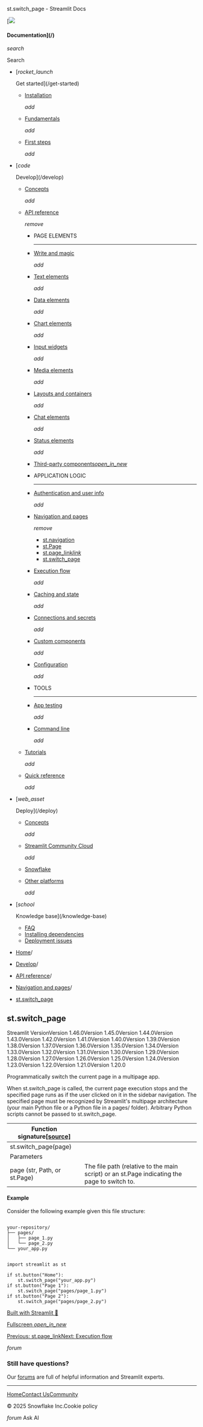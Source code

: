 ﻿st.switch\_page - Streamlit Docs

[![](/logo.svg)

#### Documentation](/)

*search*

Search

* [*rocket\_launch*

  Get started](/get-started)
  + [Installation](/get-started/installation)

    *add*
  + [Fundamentals](/get-started/fundamentals)

    *add*
  + [First steps](/get-started/tutorials)

    *add*
* [*code*

  Develop](/develop)
  + [Concepts](/develop/concepts)

    *add*
  + [API reference](/develop/api-reference)

    *remove*

    - PAGE ELEMENTS

      ---
    - [Write and magic](/develop/api-reference/write-magic)

      *add*
    - [Text elements](/develop/api-reference/text)

      *add*
    - [Data elements](/develop/api-reference/data)

      *add*
    - [Chart elements](/develop/api-reference/charts)

      *add*
    - [Input widgets](/develop/api-reference/widgets)

      *add*
    - [Media elements](/develop/api-reference/media)

      *add*
    - [Layouts and containers](/develop/api-reference/layout)

      *add*
    - [Chat elements](/develop/api-reference/chat)

      *add*
    - [Status elements](/develop/api-reference/status)

      *add*
    - [Third-party components*open\_in\_new*](https://streamlit.io/components)
    - APPLICATION LOGIC

      ---
    - [Authentication and user info](/develop/api-reference/user)

      *add*
    - [Navigation and pages](/develop/api-reference/navigation)

      *remove*

      * [st.navigation](/develop/api-reference/navigation/st.navigation)
      * [st.Page](/develop/api-reference/navigation/st.page)
      * [st.page\_link*link*](/develop/api-reference/widgets/st.page_link)
      * [st.switch\_page](/develop/api-reference/navigation/st.switch_page)
    - [Execution flow](/develop/api-reference/execution-flow)

      *add*
    - [Caching and state](/develop/api-reference/caching-and-state)

      *add*
    - [Connections and secrets](/develop/api-reference/connections)

      *add*
    - [Custom components](/develop/api-reference/custom-components)

      *add*
    - [Configuration](/develop/api-reference/configuration)

      *add*
    - TOOLS

      ---
    - [App testing](/develop/api-reference/app-testing)

      *add*
    - [Command line](/develop/api-reference/cli)

      *add*
  + [Tutorials](/develop/tutorials)

    *add*
  + [Quick reference](/develop/quick-reference)

    *add*
* [*web\_asset*

  Deploy](/deploy)
  + [Concepts](/deploy/concepts)

    *add*
  + [Streamlit Community Cloud](/deploy/streamlit-community-cloud)

    *add*
  + [Snowflake](/deploy/snowflake)
  + [Other platforms](/deploy/tutorials)

    *add*
* [*school*

  Knowledge base](/knowledge-base)
  + [FAQ](/knowledge-base/using-streamlit)
  + [Installing dependencies](/knowledge-base/dependencies)
  + [Deployment issues](/knowledge-base/deploy)

* [Home](/)/
* [Develop](/develop)/
* [API reference](/develop/api-reference)/
* [Navigation and pages](/develop/api-reference/navigation)/
* [st.switch\_page](/develop/api-reference/navigation/st.switch_page)

st.switch\_page
---------------

Streamlit VersionVersion 1.46.0Version 1.45.0Version 1.44.0Version 1.43.0Version 1.42.0Version 1.41.0Version 1.40.0Version 1.39.0Version 1.38.0Version 1.37.0Version 1.36.0Version 1.35.0Version 1.34.0Version 1.33.0Version 1.32.0Version 1.31.0Version 1.30.0Version 1.29.0Version 1.28.0Version 1.27.0Version 1.26.0Version 1.25.0Version 1.24.0Version 1.23.0Version 1.22.0Version 1.21.0Version 1.20.0

Programmatically switch the current page in a multipage app.

When st.switch\_page is called, the current page execution stops and
the specified page runs as if the user clicked on it in the sidebar
navigation. The specified page must be recognized by Streamlit's multipage
architecture (your main Python file or a Python file in a pages/
folder). Arbitrary Python scripts cannot be passed to st.switch\_page.

| Function signature[[source]](https://github.com/streamlit/streamlit/blob/1.46.0/lib/streamlit/commands/execution_control.py#L157 "View st.switch_page source code on GitHub") | |
| --- | --- |
| st.switch\_page(page) | |
| Parameters | |
| page (str, Path, or st.Page) | The file path (relative to the main script) or an st.Page indicating the page to switch to. |

#### Example

Consider the following example given this file structure:

```

your-repository/
├── pages/
│   ├── page_1.py
│   └── page_2.py
└── your_app.py

```

```

import streamlit as st

if st.button("Home"):
    st.switch_page("your_app.py")
if st.button("Page 1"):
    st.switch_page("pages/page_1.py")
if st.button("Page 2"):
    st.switch_page("pages/page_2.py")

```

[Built with Streamlit 🎈](https://streamlit.io)

[Fullscreen *open\_in\_new*](https://doc-switch-page.streamlit.app//?utm_medium=oembed&)

[Previous: st.page\_link](https://docs.streamlit.io/develop/api-reference/widgets/st.page_link)[Next: Execution flow](/develop/api-reference/execution-flow)

*forum*

### Still have questions?

Our [forums](https://discuss.streamlit.io) are full of helpful information and Streamlit experts.

---

[Home](/)[Contact Us](mailto:hello@streamlit.io?subject=Contact%20from%20documentation%20)[Community](https://discuss.streamlit.io)

© 2025 Snowflake Inc.Cookie policy

*forum* Ask AI
